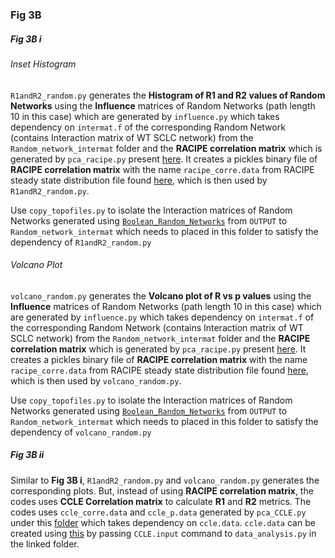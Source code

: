 ### Fig 3B

##### Fig 3B i

###### Inset Histogram

``R1andR2_random.py`` generates the **Histogram of R1 and R2 values of Random Networks** using the **Influence** matrices of Random Networks (path length 10 in this case) which are generated by ``influence.py`` which takes dependency on ``intermat.f`` of the corresponding Random Network (contains Interaction matrix of WT SCLC network) from the ``Random_network_intermat`` folder and the **RACIPE correlation matrix** which is generated by ``pca_racipe.py`` present [here](https://github.com/uday2607/CSB-SCLC/tree/master/Figures/Fig%203/Fig%203A/B%20i/Inset/RACIPE). It creates a pickles binary file of **RACIPE correlation matrix** with the name ``racipe_corre.data`` from RACIPE steady state distribution file found [here](https://drive.google.com/drive/folders/1PKs5vHkXCoJm9Wcg7P4nBPdPrFJCxJ5B?usp=sharing), which is then used by ``R1andR2_random.py``.

Use ``copy_topofiles.py`` to isolate the Interaction matrices of Random Networks generated using [``Boolean_Random_Networks``](https://github.com/uday2607/CSB-SCLC/tree/master/Additional_Codes/Boolean_Random_Networks) from ``OUTPUT`` to ``Random_network_intermat`` which needs to placed in this folder to satisfy the dependency of ``R1andR2_random.py``

###### Volcano Plot

``volcano_random.py`` generates the **Volcano plot of R vs p values** using the **Influence** matrices of Random Networks (path length 10 in this case) which are generated by ``influence.py`` which takes dependency on ``intermat.f`` of the corresponding Random Network (contains Interaction matrix of WT SCLC network) from the ``Random_network_intermat`` folder and the **RACIPE correlation matrix** which is generated by ``pca_racipe.py`` present [here](https://github.com/uday2607/CSB-SCLC/tree/master/Figures/Fig%203/Fig%203A/B%20i/Volcano%20iplot/RACIPE). It creates a pickles binary file of **RACIPE correlation matrix** with the name ``racipe_corre.data`` from RACIPE steady state distribution file found [here](https://drive.google.com/drive/folders/1PKs5vHkXCoJm9Wcg7P4nBPdPrFJCxJ5B?usp=sharing), which is then used by ``volcano_random.py``.

Use ``copy_topofiles.py`` to isolate the Interaction matrices of Random Networks generated using [``Boolean_Random_Networks``](https://github.com/uday2607/CSB-SCLC/tree/master/Additional_Codes/Boolean_Random_Networks) from ``OUTPUT`` to  ``Random_network_intermat`` which needs to placed in this folder to satisfy the dependency of ``volcano_random.py``


##### Fig 3B ii

Similar to **Fig 3B i**, ``R1andR2_random.py`` and ``volcano_random.py`` generates the corresponding plots. But, instead of using **RACIPE correlation matrix**, the codes uses **CCLE Correlation matrix** to calculate **R1** and **R2** metrics. The codes uses ``ccle_corre.data`` and ``ccle_p.data`` generated by ``pca_CCLE.py`` under this [folder](https://github.com/uday2607/CSB-SCLC/tree/master/Figures/Fig%203/Fig%203B/B%20ii/Inset/ccle) which takes dependency on ``ccle.data``. ``ccle.data`` can be created using [this](https://github.com/uday2607/CSB-SCLC/blob/master/Additional_Codes/BioData-Analysis/pickle_data.py) by passing ``CCLE.input`` command to ``data_analysis.py`` in the linked folder.

